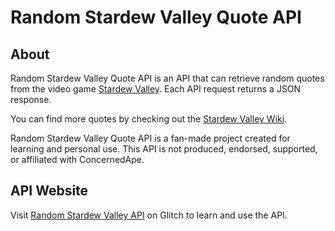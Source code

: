 # Random Stardew Valley Quote API

## About
Random Stardew Valley Quote API is an API that can retrieve random quotes from the video game [Stardew Valley](https://www.stardewvalley.net/). Each API request returns a JSON response.

You can find more quotes by checking out the [Stardew Valley Wiki](https://stardewvalleywiki.com/Stardew_Valley_Wiki).

Random Stardew Valley Quote API is a fan-made project created for learning and personal use. This API is not produced, endorsed, supported, or affiliated with ConcernedApe.

## API Website
Visit [Random Stardew Valley API](https://random-stardew-quote.glitch.me/) on Glitch to learn and use the API.
